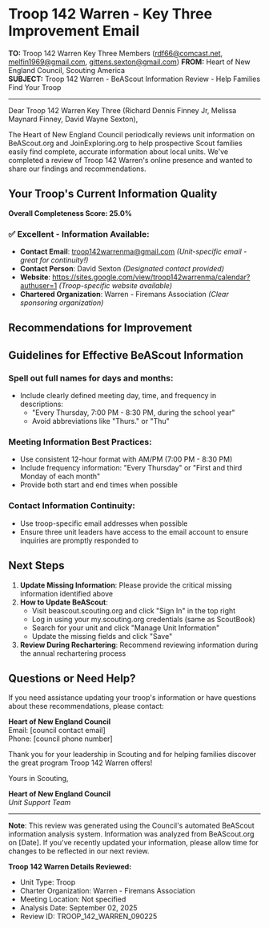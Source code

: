# Troop 142 Warren - Key Three Improvement Email

**TO:** Troop 142 Warren Key Three Members (rdf66@comcast.net, melfin1969@gmail.com, gittens.sexton@gmail.com)
**FROM:** Heart of New England Council, Scouting America  
**SUBJECT:** Troop 142 Warren - BeAScout Information Review - Help Families Find Your Troop  

---

Dear Troop 142 Warren Key Three (Richard Dennis Finney Jr, Melissa Maynard Finney, David Wayne Sexton),

The Heart of New England Council periodically reviews unit information on BeAScout.org and JoinExploring.org to help prospective Scout families easily find complete, accurate information about local units. We've completed a review of Troop 142 Warren's online presence and wanted to share our findings and recommendations.

## Your Troop's Current Information Quality

**Overall Completeness Score: 25.0%**



### ✅ **Excellent - Information Available:**
- **Contact Email**: troop142warrenma@gmail.com *(Unit-specific email - great for continuity!)*
- **Contact Person**: David Sexton *(Designated contact provided)*
- **Website**: https://sites.google.com/view/troop142warrenma/calendar?authuser=1 *(Troop-specific website available)*
- **Chartered Organization**: Warren - Firemans Association *(Clear sponsoring organization)*

## Recommendations for Improvement



## Guidelines for Effective BeAScout Information

### **Spell out full names for days and months:**
- Include clearly defined meeting day, time, and frequency in descriptions:
  - "Every Thursday, 7:00 PM - 8:30 PM, during the school year"
  - Avoid abbreviations like "Thurs." or "Thu"

### **Meeting Information Best Practices:**
- Use consistent 12-hour format with AM/PM (7:00 PM - 8:30 PM)
- Include frequency information: "Every Thursday" or "First and third Monday of each month"
- Provide both start and end times when possible

### **Contact Information Continuity:**
- Use troop-specific email addresses when possible
- Ensure three unit leaders have access to the email account to ensure inquiries are promptly responded to

## Next Steps

1. **Update Missing Information**: Please provide the critical missing information identified above
2. **How to Update BeAScout**: 
   - Visit beascout.scouting.org and click "Sign In" in the top right
   - Log in using your my.scouting.org credentials (same as ScoutBook)
   - Search for your unit and click "Manage Unit Information"
   - Update the missing fields and click "Save"
3. **Review During Rechartering**: Recommend reviewing information during the annual rechartering process

## Questions or Need Help?

If you need assistance updating your troop's information or have questions about these recommendations, please contact:

**Heart of New England Council**  
Email: [council contact email]  
Phone: [council phone number]

Thank you for your leadership in Scouting and for helping families discover the great program Troop 142 Warren offers!

Yours in Scouting,

**Heart of New England Council**  
*Unit Support Team*

---

**Note**: This review was generated using the Council's automated BeAScout information analysis system. Information was analyzed from BeAScout.org on [Date]. If you've recently updated your information, please allow time for changes to be reflected in our next review.

**Troop 142 Warren Details Reviewed:**
- Unit Type: Troop
- Charter Organization: Warren - Firemans Association  
- Meeting Location: Not specified
- Analysis Date: September 02, 2025
- Review ID: TROOP_142_WARREN_090225